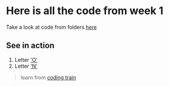 # Here is all the code from week 1
Take a look at code from folders [here]()

## See in action
1. Letter ['O']()
2. Letter ['N']()

> learn from [coding train]()


